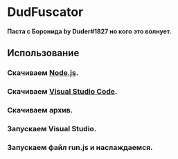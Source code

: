 

# DudFuscator

**Паста с Боронида by Duder#1827 но кого это волнует.**

## Использование

### Скачиваем  [**__Node.js__**](https://nodejs.org/en/download/).
### Скачиваем [Visual Studio Code](https://code.visualstudio.com/?wt.mc_id=vscom_downloads).
### Скачиваем архив.
### Запускаем Visual Studio.
### Запускаем файл run.js и наслаждаемся.
